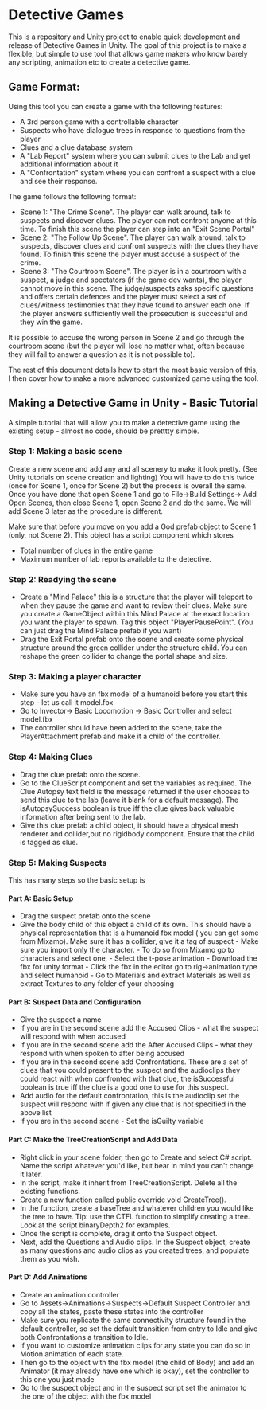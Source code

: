 # Detective Games

This is a repository and Unity project to enable quick development and release of Detective Games in Unity. The goal of this project is to make a flexible, but simple to use tool that allows game makers who know barely any scripting, animation etc to create a detective game. 

## Game Format:
Using this tool you can create a game with the following features:
- A 3rd person game with a controllable character
- Suspects who have dialogue trees in response to questions from the player
- Clues and a clue database system
- A "Lab Report" system where you can submit clues to the Lab and get additional information about it
- A "Confrontation" system where you can confront a suspect with a clue and see their response. 

The game follows the following format:
- Scene 1: "The Crime Scene". The player can walk around, talk to suspects and discover clues. The player can not confront anyone at this time. To finish this scene the player can step into an "Exit Scene Portal"
- Scene 2: "The Follow Up Scene". The player can walk around, talk to suspects, discover clues and confront suspects with the clues they have found. To finish this scene the player must accuse a suspect of the crime.
- Scene 3: "The Courtroom Scene". The player is in a courtroom with a suspect, a judge and spectators (if the game dev wants), the player cannot move in this scene. The judge/suspects asks specific questions and offers certain defences and the player must select a set of clues/witness testimonies that they have found to answer each one. If the player answers sufficiently well the prosecution is successful and they win the game. 

It is possible to accuse the wrong person in Scene 2 and go through the courtroom scene (but the player will lose no matter what, often because they will fail to answer a question as it is not possible to). 

The rest of this document details how to start the most basic version of this, I then cover how to make a more advanced customized game using the tool. 

## Making a Detective Game in Unity - Basic Tutorial

  

A simple tutorial that will allow you to make a detective game using the existing setup - almost no code, should be pretttty simple.

  

### Step 1: Making a basic scene

Create a new scene and add any and all scenery to make it look pretty. (See Unity tutorials on scene creation and lighting)
You will have to do this twice (once for Scene 1, once for Scene 2) but the process is overall the same. 
Once you have done that open Scene 1 and go to File->Build Settings-> Add Open Scenes, then close Scene 1, open Scene 2 and do the same. We will add Scene 3 later as the procedure is different.  

  

Make sure that before you move on you add a God prefab object to Scene 1 (only, not Scene 2). This object has a script component which stores

- Total number of clues in the entire game
- Maximum number of lab reports available to the detective.

### Step 2: Readying the scene
- Create a "Mind Palace" this is a structure that the player will teleport to when they pause the game and want to review their clues. Make sure you create a GameObject within this Mind Palace at the exact location you want the player to spawn. Tag this object "PlayerPausePoint". (You can just drag the Mind Palace prefab if you want)
- Drag the Exit Portal prefab onto the scene and create some physical structure around the green collider under the structure child. You can reshape the green collider to change the portal shape and size.


### Step 3: Making a player character

- Make sure you have an fbx model of a humanoid before you start this step - let us call it model.fbx
- Go to Invector-> Basic Locomotion -> Basic Controller and select model.fbx
- The controller should have been added to the scene, take the PlayerAttachment prefab and make it a child of the controller. 


### Step 4: Making Clues
- Drag the clue prefab onto the scene. 
- Go to the ClueScript component and set the variables as required. The Clue Autopsy text field is the message returned if the user chooses to send this clue to the lab (leave it blank for a default message). The isAutopsySuccess boolean is true iff the clue gives back valuable information after being sent to the lab. 
- Give this clue prefab a child object, it should have a physical mesh renderer and collider,but no rigidbody component. Ensure that the child is tagged as clue. 
### Step 5: Making Suspects

This has many steps so the basic setup is
#### Part A: Basic Setup
- Drag the suspect prefab onto the scene
- Give the body child of this object a child of its own. This should have a physical representation that is a humanoid fbx model ( you can get some from Mixamo). Make sure it has a collider, give it a tag of suspect
	  -  Make sure you import only the character. 
	  - To do so from Mixamo go to characters and select one, 
	  - Select the t-pose animation 
	  - Download the fbx for unity format
	  - Click the fbx in the editor go to rig->animation type and select humanoid
	  - Go to Materials and extract Materials as well as extract Textures to any folder of your choosing
#### Part B: Suspect Data and Configuration
- Give the suspect a name
- If you are in the second scene add the Accused Clips - what the suspect will respond with when accused
- If you are in the second scene add the After Accused Clips - what they respond with when spoken to after being accused
- If you are in the second scene add Confrontations. These are a set of clues that you could present to the suspect and the audioclips they could react with when confronted with that clue, the isSuccessful boolean is true iff the clue is a good one to use for this suspect.
- Add audio for the default confrontation, this is the audioclip set the suspect will respond with if given any clue that is not specified in the above list
- If you are in the second scene - Set the isGuilty variable
#### Part C: Make the TreeCreationScript and Add Data
- Right click in your scene folder, then go to Create and select C# script. Name the script whatever you'd like, but bear in mind you can't change it later.
- In the script, make it inherit from TreeCreationScript. Delete all the existing functions.
- Create a new function called public override void CreateTree(). 
- In the function, create a baseTree and whatever children you would like the tree to have. Tip: use the CTFL function to simplify creating a tree. Look at the script binaryDepth2 for examples.
- Once the script is complete, drag it onto the Suspect object. 
- Next, add the Questions and Audio clips. In the Suspect object, create as many questions and audio clips as you created trees, and populate them as you wish.


#### Part D: Add Animations
- Create an animation controller
- Go to Assets->Animations->Suspects->Default Suspect Controller and copy all the states, paste these states into the controller
- Make sure you replicate the same connectivity structure found in the default controller, so set the default transition from entry to Idle and give both Confrontations a transition to Idle. 
- If you want to customize animation clips for any state you can do so in Motion animation of each state. 
- Then go to the object with the fbx model (the child of Body) and add an Animator (it may already have one which is okay), set the controller to this one you just made
- Go to the suspect object and in the suspect script set the animator to the one of the object with the fbx model

